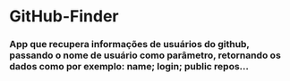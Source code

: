 # GitHub-Finder

### App que recupera informações de usuários do github, passando o nome de usuário como parâmetro, retornando os dados como por exemplo: name; login; public repos...

